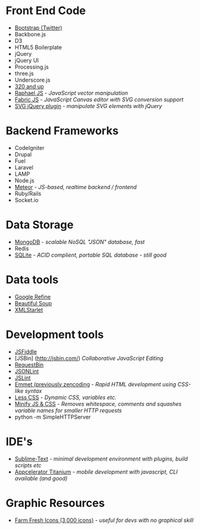 # Front End Code 
* [Bootstrap (Twitter)](http://twitter.github.com/bootstrap/)
* Backbone.js
* D3
* HTML5 Boilerplate
* jQuery
* jQuery UI
* Processing.js
* three.js
* Underscore.js
* [320 and up](http://stuffandnonsense.co.uk/projects/320andup/)
* [Raphael JS](http://raphaeljs.com/) - *JavaScript vector manipulation*
* [Fabric JS](http://fabricjs.com/) - *JavaScript Canvas editor with SVG conversion support*
* [SVG jQuery plugin](http://keith-wood.name/svg.html) - *manipulate SVG elements with jQuery*

# Backend Frameworks
* CodeIgniter
* Drupal
* Fuel
* Laravel
* LAMP
* Node.js
* [Meteor](http://meteor.com/) - *JS-based, realtime backend / frontend*
* Ruby/Rails
* Socket.io

# Data Storage
* [MongoDB](http://www.mongodb.org/) - *scalable NoSQL "JSON" database, fast*
* Redis
* [SQLite](http://www.sqlite.org) - *ACID complient, portable SQL database - still good*

# Data tools
* [Google Refine](http://code.google.com/p/google-refine/)
* [Beautiful Soup](http://www.crummy.com/software/BeautifulSoup/)
* [XMLStarlet](http://xmlstar.sourceforge.net/doc/UG/xmlstarlet-ug.html)

# Development tools
* [JSFiddle](http://jsfiddle.net/)
* [JSBin] (http://jsbin.com/) *Collaborative JavaScript Editing*
* [RequestBin](http://requestb.in/)
* [JSONLint](http://jsonlint.com/)
* [JSLint](http://www.jslint.com/)
* [Emmet (previously zencoding](http://docs.emmet.io/) - *Rapid HTML development using CSS-like syntax*
* [Less CSS](http://lesscss.org/) - *Dynamic CSS, variables etc.*
* [Minify JS & CSS](https://github.com/mrclay/minify) - *Removes whitespace, comments and squashes variable names for smaller HTTP requests*
* python -m SimpleHTTPServer

# IDE's
* [Sublime-Text](http://www.sublimetext.com/) - *minimal development environment with plugins, build scripts etc*
* [Appcelerator Titanium](http://www.appcelerator.com/) - *mobile development with javascript, CLI available (and good)*

# Graphic Resources
* [Farm Fresh Icons (3,000 icons)](www.fatcow.com/free-icons) - *useful for devs with no graphical skill*
